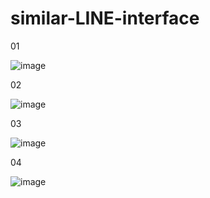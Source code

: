 # similar-LINE-interface
  
  
01
   
![image](http://i.imgur.com/b8EOSDD.png)  
  
02
   
![image](http://i.imgur.com/AkPvGR3.png)  
  
03
   
![image](http://i.imgur.com/iorOvTo.png)  
  
04
   
![image](http://i.imgur.com/toopf9D.png)  
  


